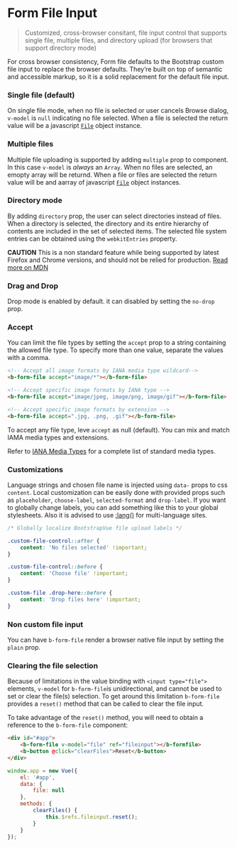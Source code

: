 # Form File Input

> Customized, cross-browser consitant, file input control that supports single file,
multiple files, and directory upload (for browsers that support directory mode)

For cross browser consistency, Form file defaults to the Bootstrap custom file
input to replace the browser defaults. They’re built on top of semantic and accessible
markup, so it is a solid replacement for the default file input.

### Single file (default)
On single file mode, when no file is selected or user cancels Browse dialog, `v-model` is `null`
indicating no file selected. When a file is selected the return value will be a javascript
[`File`](https://developer.mozilla.org/en/docs/Web/API/File) object instance.

### Multiple files
Multiple file uploading is supported by adding `multiple` prop to component.
In this case `v-model` is *always* an `Array`.  When no files are selected, an emopty array
will be returnd. When a file or files are selected the return value will be and aarray of
javascript [`File`](https://developer.mozilla.org/en/docs/Web/API/File) object instances.

### Directory mode
By adding `directory` prop, the user can select directories instead of files.
When a directory is selected, the directory and its entire hierarchy of contents are included in the set of selected items.
The selected file system entries can be obtained using the `webkitEntries` property. 

**CAUTION** This is a non standard feature while being supported by latest Firefox and Chrome versions, and should not 
be relied for production.
[Read more on MDN](https://developer.mozilla.org/en-US/docs/Web/API/HTMLInputElement/webkitdirectory)

### Drag and Drop
Drop mode is enabled by default. it can disabled by setting the `no-drop` prop.

### Accept
You can limit the file types by setting the `accept` prop to a string containing the
allowed file type. To specify more than one value, separate the values with a comma.

```html
<!-- Accept all image formats by IANA media type wildcard-->
<b-form-file accept="image/*"></b-form-file>

<!-- Accept specific image formats by IANA type -->
<b-form-file accept="image/jpeg, image/png, image/gif"></b-form-file>

<!-- Accept specific image formats by extension -->
<b-form-file accept=".jpg, .png, .gif"></b-form-file>
```

To accept any file type, leve `accept` as null (default). You can mix and match IAMA
media types and extensions.

Refer to [IANA Media Types](http://www.iana.org/assignments/media-types/) for a complete
list of standard media types.

### Customizations
Language strings and chosen file name is injected using `data-` props to css `content`. 
Local customization can be easily done with provided props such as `placeholder`, `choose-label`, `selected-format` and `drop-label`.
If you want to globally change labels, you can add something like this to your global stylesheets.
Also it is advised to use [:lang()](https://developer.mozilla.org/en-US/docs/Web/CSS/:lang) for multi-language sites.

```css
/* Globally localize BootstrapVue file upload labels */

.custom-file-control::after {
    content: 'No files selected' !important;
}

.custom-file-control::before {
    content: 'Choose file' !important;
}

.custom-file .drop-here::before {
    content: 'Drop files here' !important;
}
```

### Non custom file input
You can have `b-form-file` render a browser native file input by setting the `plain` prop.

### Clearing the file selection
Because of limitations in the value binding with `<input type="file">` elements, `v-model` for `b-form-file`is
unidirectional, and cannot be used to set or clear the file(s) selection.  To get around this 
limitation `b-form-file` provides a `reset()` method that can be called to clear the file input.

To take advantage of the `reset()` method, you will need to obtain a reference to the `b-form-file` component:

```html
<div id="#app">
    <b-form-file v-model="file" ref="fileinput"></b-formfile>
    <b-button @click="clearFiles">Reset</b-button>
</div>
```

```js
window.app = new Vue({
    el: '#app',
    data: {
        file: null
    },
    methods: {
        clearFiles() {
            this.$refs.fileinput.reset();
        }
    }
});
```

